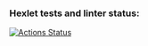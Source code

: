 ### Hexlet tests and linter status:
[![Actions Status](https://github.com/qwelp/php-project-lvl4/workflows/hexlet-check/badge.svg)](https://github.com/qwelp/php-project-lvl4/actions)